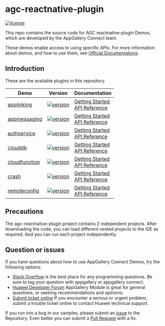 # agc-reactnative-plugin
[![license](https://img.shields.io/badge/license-Apache--2.0-green)](./LICENCE)

This repo contains the source code for AGC reactnative-plugin Demos, which are developed by the AppGallery Connect team.

These demos enable access to using specific APIs. For more information
about demos, and how to use them, see
[Official Documentations](https://developer.huawei.com/consumer/en/doc/development/AppGallery-connect-Guides/agc-auth-reactnative-usage-0000001072110443).


## Introduction
These are the available plugins in this repository.

| Demo | Version | Documentation |
|--------|-----|-----|
| [applinking](./applinking) | [![version](https://img.shields.io/badge/Release-1.3.0-yellow)](./applinking)| [Getting Started](https://developer.huawei.com/consumer/en/doc/development/AppGallery-connect-Guides/agc-applinking-introduction-0000001054143215) <br/> [API Reference](https://developer.huawei.com/consumer/en/doc/development/AppGallery-connect-References/reactnative-applinking-overview-0000001070873105) |
| [appmessaging](./appmessaging) | [![version](https://img.shields.io/badge/Release-1.3.0-yellow)](./appmessaging)| [Getting Started](https://developer.huawei.com/consumer/en/doc/development/AppGallery-connect-Guides/agc-appmessage-introduction-0000001071884501) <br/> [API Reference](https://developer.huawei.com/consumer/en/doc/development/AppGallery-connect-References/reactnative-appmessaging-overview-0000001082696871) |
| [authservice](./authservice) | [![version](https://img.shields.io/badge/Release-1.3.0-yellow)](./authservice)| [Getting Started](https://developer.huawei.com/consumer/en/doc/development/AppGallery-connect-Guides/agc-auth-introduction-0000001053732605) <br/> [API Reference](https://developer.huawei.com/consumer/en/doc/development/AppGallery-connect-References/reactnative-auth-overview-0000001072338099) |
| [clouddb](./clouddb) | [![version](https://img.shields.io/badge/Release-1.0.0-yellow)](./clouddb)| [Getting Started](https://developer.huawei.com/consumer/en/doc/development/AppGallery-connect-Guides/agc-clouddb-introduction-0000001054212760) <br/> [API Reference](https://developer.huawei.com/consumer/en/doc/development/AppGallery-connect-References/reactnative-clouddb-overview-0000001148728973) |
| [cloudfunction](./cloudfunctions) | [![version](https://img.shields.io/badge/Release-1.3.0-yellow)](./cloudfunctions)| [Getting Started](https://developer.huawei.com/consumer/en/doc/development/AppGallery-connect-Guides/agc-cloudfunction-introduction-0000001059279544) <br/> [API Reference](https://developer.huawei.com/consumer/en/doc/development/AppGallery-connect-References/reactnative-function-overview-0000001066142398) |
| [crash](./crash) | [![version](https://img.shields.io/badge/Release-1.3.0-yellow)](./crash)| [Getting Started](https://developer.huawei.com/consumer/en/doc/development/AppGallery-connect-Guides/agc-crash-introduction-0000001055732708) <br/> [API Reference](https://developer.huawei.com/consumer/en/doc/development/AppGallery-connect-References/overview-reactnative-0000001063400167) |
| [remoteconfig](./remoteconfig) | [![version](https://img.shields.io/badge/Release-1.3.0-yellow)](./remoteconfig) | [Getting Started](https://developer.huawei.com/consumer/en/doc/development/AppGallery-connect-Guides/agc-remoteconfig-introduction-0000001055149778) <br/> [API Reference](https://developer.huawei.com/consumer/en/doc/development/AppGallery-connect-References/reactnative-remoteconfig-overview-0000001064117289) |

## Precautions
The agc-reactnative-plugin project contains 2 independent projects. After downloading the code, you can load different nested projects to the IDE as required. And you can run each project independently.

## Question or issues
If you have questions about how to use AppGallery Connect Demos, try the following options:  
* [Stack Overflow](https://stackoverflow.com/questions/tagged/appgallery) is the best place for any programming questions. Be sure to tag your question with appgallery or appgallery connect.  
* [Huawei Developer Forum](https://forums.developer.huawei.com/forumPortal/en/home?fid=0101188387844930001) AppGallery Module is great for general questions, or seeking recommendations and opinions.
* [Submit ticket online](https://developer.huawei.com/consumer/en/support/feedback/#/) If you encounter a serious or urgent problem, submit a trouble ticket online to contact Huawei technical support.

If you run into a bug in our samples, please submit an [issue](https://github.com/AppGalleryConnect/agc-remoteconfig-plugin/issues) to the Repository. Even better you can submit a [Pull Request](https://github.com/AppGalleryConnect/agc-remoteconfig-plugin/pulls) with a fix.
